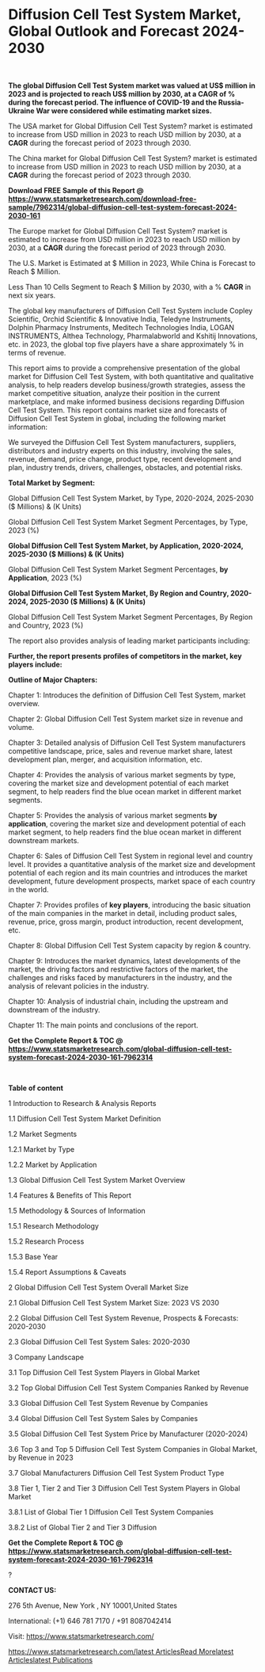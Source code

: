 <h1>Diffusion Cell Test System Market, Global Outlook and Forecast 2024-2030</h1><br/><p><strong>The global Diffusion Cell Test System market was valued at US$ million in 2023 and is projected to reach US$ million by 2030, at a <strong>CAGR</strong> of % during the forecast period. The influence of COVID-19 and the Russia-Ukraine War were considered while estimating market sizes.</strong></p>
 
 
 
 <p>The USA market for Global Diffusion Cell Test System? market is estimated to increase from USD million in 2023 to reach USD million by 2030, at a <strong>CAGR</strong> during the forecast period of 2023 through 2030.</p>
 
 
 
 <p>The China market for Global Diffusion Cell Test System? market is estimated to increase from USD million in 2023 to reach USD million by 2030, at a <strong>CAGR</strong> during the forecast period of 2023 through 2030.</p>
 
 
 
 <p><strong>Download FREE Sample of this Report @ <a href="https://www.statsmarketresearch.com/download-free-sample/7962314/global-diffusion-cell-test-system-forecast-2024-2030-161">https://www.statsmarketresearch.com/download-free-sample/7962314/global-diffusion-cell-test-system-forecast-2024-2030-161</a></strong></p>
 
 
 
 <p>The Europe market for Global Diffusion Cell Test System? market is estimated to increase from USD million in 2023 to reach USD million by 2030, at a <strong>CAGR</strong> during the forecast period of 2023 through 2030.</p>
 
 
 
 <p>The U.S. Market is Estimated at $ Million in 2023, While China is Forecast to Reach $ Million.</p>
 
 
 
 <p>Less Than 10 Cells Segment to Reach $ Million by 2030, with a % <strong>CAGR</strong> in next six years.</p>
 
 
 
 <p>The global key manufacturers of Diffusion Cell Test System include Copley Scientific, Orchid Scientific & Innovative India, Teledyne Instruments, Dolphin Pharmacy Instruments, Meditech Technologies India, LOGAN INSTRUMENTS, Althea Technology, Pharmalabworld and Kshitij Innovations, etc. in 2023, the global top five players have a share approximately % in terms of revenue.</p>
 
 
 
 <p>This report aims to provide a comprehensive presentation of the global market for Diffusion Cell Test System, with both quantitative and qualitative analysis, to help readers develop business/growth strategies, assess the market competitive situation, analyze their position in the current marketplace, and make informed business decisions regarding Diffusion Cell Test System. This report contains market size and forecasts of Diffusion Cell Test System in global, including the following market information:</p>
 
 
 
 <p>We surveyed the Diffusion Cell Test System manufacturers, suppliers, distributors and industry experts on this industry, involving the sales, revenue, demand, price change, product type, recent development and plan, industry trends, drivers, challenges, obstacles, and potential risks.</p>
 
 
 
 <p><strong>Total Market by Segment:</strong></p>
 
 
 
 <p>Global Diffusion Cell Test System Market, by Type, 2020-2024, 2025-2030 ($ Millions) & (K Units)</p>
 
 
 
 <p>Global Diffusion Cell Test System Market Segment Percentages, by Type, 2023 (%)</p>
 
 
 
 <p><strong><strong>Global Diffusion Cell Test System Market, by A</strong>pplication, 2020-2024, 2025-2030 ($ Millions) & (K Units)</strong></p>
 
 
 
 <p>Global Diffusion Cell Test System Market Segment Percentages, <strong>by Application</strong>, 2023 (%)</p>
 
 
 
 <p><strong>Global Diffusion Cell Test System Market, By Region and Country, 2020-2024, 2025-2030 ($ Millions) & (K Units)</strong></p>
 
 
 
 <p>Global Diffusion Cell Test System Market Segment Percentages, By Region and Country, 2023 (%)</p>
 
 
 
 <p>The report also provides analysis of leading market participants including:</p>
 
 
 
 <p><strong>Further, the report presents profiles of competitors in the market, <strong>key players</strong> include:</strong></p>
 
 
 
 <p><strong>Outline of Major Chapters:</strong></p>
 
 
 
 <p>Chapter 1: Introduces the definition of Diffusion Cell Test System, market overview.</p>
 
 
 
 <p>Chapter 2: Global Diffusion Cell Test System market size in revenue and volume.</p>
 
 
 
 <p>Chapter 3: Detailed analysis of Diffusion Cell Test System manufacturers competitive landscape, price, sales and revenue market share, latest development plan, merger, and acquisition information, etc.</p>
 
 
 
 <p>Chapter 4: Provides the analysis of various market segments by type, covering the market size and development potential of each market segment, to help readers find the blue ocean market in different market segments.</p>
 
 
 
 <p>Chapter 5: Provides the analysis of various market segments <strong>by application</strong>, covering the market size and development potential of each market segment, to help readers find the blue ocean market in different downstream markets.</p>
 
 
 
 <p>Chapter 6: Sales of Diffusion Cell Test System in regional level and country level. It provides a quantitative analysis of the market size and development potential of each region and its main countries and introduces the market development, future development prospects, market space of each country in the world.</p>
 
 
 
 <p>Chapter 7: Provides profiles of <strong>key players</strong>, introducing the basic situation of the main companies in the market in detail, including product sales, revenue, price, gross margin, product introduction, recent development, etc.</p>
 
 
 
 <p>Chapter 8: Global Diffusion Cell Test System capacity by region & country.</p>
 
 
 
 <p>Chapter 9: Introduces the market dynamics, latest developments of the market, the driving factors and restrictive factors of the market, the challenges and risks faced by manufacturers in the industry, and the analysis of relevant policies in the industry.</p>
 
 
 
 <p>Chapter 10: Analysis of industrial chain, including the upstream and downstream of the industry.</p>
 
 
 
 <p>Chapter 11: The main points and conclusions of the report.</p>
 
 
 
 <div><b>Get the Complete Report & TOC @ <a href="https://www.statsmarketresearch.com/global-diffusion-cell-test-system-forecast-2024-2030-161-7962314">https://www.statsmarketresearch.com/global-diffusion-cell-test-system-forecast-2024-2030-161-7962314</a></b></div>
 
 
 
 <p><br />
 
 <b>Table of content</b></p>
 
 
 
 <p>1 Introduction to Research & Analysis Reports<br />
 
 1.1 Diffusion Cell Test System Market Definition<br />
 
 1.2 Market Segments<br />
 
 1.2.1 Market by Type<br />
 
 1.2.2 Market by Application<br />
 
 1.3 Global Diffusion Cell Test System Market Overview<br />
 
 1.4 Features & Benefits of This Report<br />
 
 1.5 Methodology & Sources of Information<br />
 
 1.5.1 Research Methodology<br />
 
 1.5.2 Research Process<br />
 
 1.5.3 Base Year<br />
 
 1.5.4 Report Assumptions & Caveats<br />
 
 2 Global Diffusion Cell Test System Overall Market Size<br />
 
 2.1 Global Diffusion Cell Test System Market Size: 2023 VS 2030<br />
 
 2.2 Global Diffusion Cell Test System Revenue, Prospects & Forecasts: 2020-2030<br />
 
 2.3 Global Diffusion Cell Test System Sales: 2020-2030<br />
 
 3 Company Landscape<br />
 
 3.1 Top Diffusion Cell Test System Players in Global Market<br />
 
 3.2 Top Global Diffusion Cell Test System Companies Ranked by Revenue<br />
 
 3.3 Global Diffusion Cell Test System Revenue by Companies<br />
 
 3.4 Global Diffusion Cell Test System Sales by Companies<br />
 
 3.5 Global Diffusion Cell Test System Price by Manufacturer (2020-2024)<br />
 
 3.6 Top 3 and Top 5 Diffusion Cell Test System Companies in Global Market, by Revenue in 2023<br />
 
 3.7 Global Manufacturers Diffusion Cell Test System Product Type<br />
 
 3.8 Tier 1, Tier 2 and Tier 3 Diffusion Cell Test System Players in Global Market<br />
 
 3.8.1 List of Global Tier 1 Diffusion Cell Test System Companies<br />
 
 3.8.2 List of Global Tier 2 and Tier 3 Diffusion</p>
 
 
 
 <div><b>Get the Complete Report & TOC @ <a href="https://www.statsmarketresearch.com/global-diffusion-cell-test-system-forecast-2024-2030-161-7962314">https://www.statsmarketresearch.com/global-diffusion-cell-test-system-forecast-2024-2030-161-7962314</a></b></div>
 
 
 
 <p>? </p>
 
 
 
 <p><b>CONTACT US:</b><br />
 
 276 5th Avenue, New York , NY 10001,United States<br />
 
 International: (+1) 646 781 7170 / +91 8087042414<br />
 
 Visit: <a href="https://www.statsmarketresearch.com/">https://www.statsmarketresearch.com/</a><br />
 
 <a href="https://gyeongbokgung.com">https://www.statsmarketresearch.com/</a><a href="https://hallyeomaritime.com">latest Articles</a><a href="https://jingwansa.com">Read More</a><a href="https://nguoiviet.jp/">latest Articles</a><a href="https://www.intelmarketresearch.com/">latest Publications</a></p>